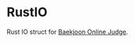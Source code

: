 <head>
    <meta property="og:url" content="https://devtalk.kakao.com/">
</head>

# RustIO

Rust IO struct for [Baekjoon Online Judge](acmicpc.net).
